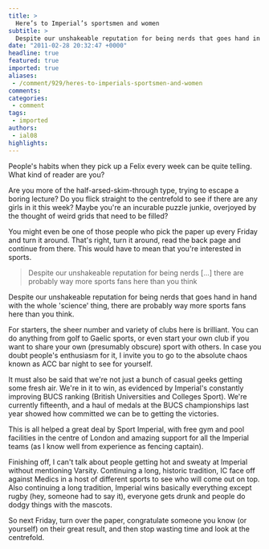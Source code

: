```yaml
---
title: >
  Here’s to Imperial’s sportsmen and women
subtitle: >
  Despite our unshakeable reputation for being nerds that goes hand in hand with the whole “science” thing, there are probably way more sports fans here than you think
date: "2011-02-28 20:32:47 +0000"
headline: true
featured: true
imported: true
aliases:
 - /comment/929/heres-to-imperials-sportsmen-and-women
comments:
categories:
 - comment
tags:
 - imported
authors:
 - ial08
highlights:
---
```


People's habits when they pick up a Felix every week can be quite telling. What kind of reader are you?

Are you more of the half-arsed-skim-through type, trying to escape a boring lecture? Do you flick straight to the centrefold to see if there are any girls in it this week? Maybe you're an incurable puzzle junkie, overjoyed by the thought of weird grids that need to be filled?

You might even be one of those people who pick the paper up every Friday and turn it around. That's right, turn it around, read the back page and continue from there. This would have to mean that you're interested in sports.

> Despite our unshakeable reputation for being nerds [...] there are probably way more sports fans here than you think

Despite our unshakeable reputation for being nerds that goes hand in hand with the whole 'science' thing, there are probably way more sports fans here than you think.

For starters, the sheer number and variety of clubs here is brilliant. You can do anything from golf to Gaelic sports, or even start your own club if you want to share your own (presumably obscure) sport with others. In case you doubt people's enthusiasm for it, I invite you to go to the absolute chaos known as ACC bar night to see for yourself.

It must also be said that we're not just a bunch of casual geeks getting some fresh air. We're in it to win, as evidenced by Imperial's constantly improving BUCS ranking (British Universities and Colleges Sport). We're currently fifteenth, and a haul of medals at the BUCS championships last year showed how committed we can be to getting the victories.

This is all helped a great deal by Sport Imperial, with free gym and pool facilities in the centre of London and amazing support for all the Imperial teams (as I know well from experience as fencing captain).

Finishing off, I can't talk about people getting hot and sweaty at Imperial without mentioning Varsity. Continuing a long, historic tradition, IC face off against Medics in a host of different sports to see who will come out on top. Also continuing a long tradition, Imperial wins basically everything except rugby (hey, someone had to say it), everyone gets drunk and people do dodgy things with the mascots.

So next Friday, turn over the paper, congratulate someone you know (or yourself) on their great result, and then stop wasting time and look at the centrefold.
